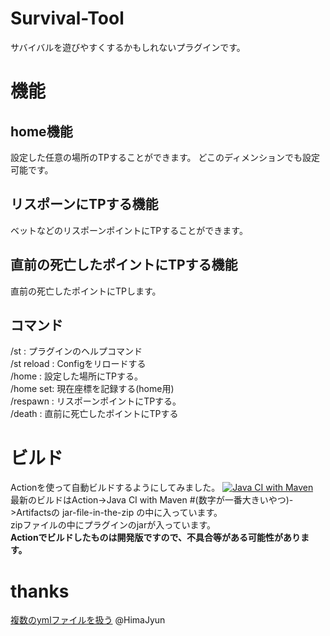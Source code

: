# Survival-Tool
サバイバルを遊びやすくするかもしれないプラグインです。  

# 機能
## home機能
設定した任意の場所のTPすることができます。
どこのディメンションでも設定可能です。

## リスポーンにTPする機能
ベットなどのリスポーンポイントにTPすることができます。
  
## 直前の死亡したポイントにTPする機能
直前の死亡したポイントにTPします。

## コマンド
/st : プラグインのヘルプコマンド  
/st reload : Configをリロードする  
/home : 設定した場所にTPする。  
/home set: 現在座標を記録する(home用)  
/respawn : リスポーンポイントにTPする。  
/death : 直前に死亡したポイントにTPする

# ビルド
Actionを使って自動ビルドするようにしてみました。
[![Java CI with Maven](https://github.com/plugin-yamagami2211/Survival-Tool/actions/workflows/maven.yml/badge.svg)](https://github.com/plugin-yamagami2211/Survival-Tool/actions/workflows/maven.yml)  
最新のビルドはAction->Java CI with Maven #(数字が一番大きいやつ)->Artifactsの jar-file-in-the-zip の中に入っています。  
zipファイルの中にプラグインのjarが入っています。  
**Actionでビルドしたものは開発版ですので、不具合等がある可能性があります。**

# thanks
[複数のymlファイルを扱う](https://jyn.jp/bukkit-plugin-development-8/) @HimaJyun

